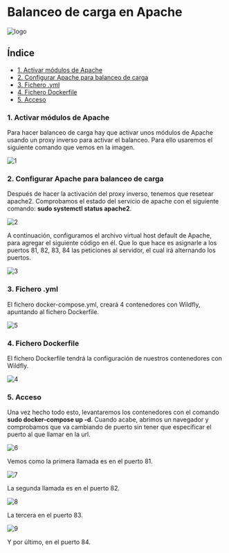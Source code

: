 # Balanceo de carga en Apache

![logo](https://github.com/Regnierd/Docker/blob/main/BalanceoCargaApache/img/logo.png)

## Índice

- <a href="#1">1. Activar módulos de Apache </a>
- <a href="#2">2. Configurar Apache para balanceo de carga </a>
- <a href="#3">3. Fichero .yml </a>
- <a href="#4">4. Fichero Dockerfile </a>
- <a href="#5">5. Acceso </a>

<a name="1"></a>

### 1. Activar módulos de Apache
Para hacer balanceo de carga hay que activar unos módulos de Apache usando un proxy inverso para activar el balanceo. Para ello usaremos el siguiente comando que vemos en la imagen.

![1](https://github.com/Regnierd/Docker/blob/main/BalanceoCargaApache/img/1.png)

<a name="2"></a>

### 2. Configurar Apache para balanceo de carga
Después de hacer la activación del proxy inverso, tenemos que resetear apache2. Comprobamos el estado del servicio de apache con el siguiente comando: <b>sudo systemctl status apache2</b>.

![2](https://github.com/Regnierd/Docker/blob/main/BalanceoCargaApache/img/2.png)

A continuación, configuramos el archivo virtual host default de Apache, para agregar el siguiente código en él. Que lo que hace es asignarle a los puertos 81, 82, 83, 84 las peticiones al servidor, el cual irá alternando los puertos.

![3](https://github.com/Regnierd/Docker/blob/main/BalanceoCargaApache/img/3.png)

<a name="3"></a>

### 3. Fichero .yml
El fichero docker-compose.yml, creará 4 contenedores con Wildfly, apuntando al fichero Dockerfile.

![5](https://github.com/Regnierd/Docker/blob/main/BalanceoCargaApache/img/5.png)

<a name="4"></a>

### 4. Fichero Dockerfile
El fichero Dockerfile tendrá la configuración de nuestros contenedores con Wildfly.

![4](https://github.com/Regnierd/Docker/blob/main/BalanceoCargaApache/img/4.png)

<a name="5"></a>

### 5. Acceso
Una vez hecho todo esto, levantaremos los contenedores con el comando <b>sudo docker-compose up -d</b>. Cuando acabe, abrimos un navegador y comprobamos que va cambiando de puerto sin tener que especificar el puerto al que llamar en la url.

![6](https://github.com/Regnierd/Docker/blob/main/BalanceoCargaApache/img/6.png)

Vemos como la primera llamada es en el puerto 81.

![7](https://github.com/Regnierd/Docker/blob/main/BalanceoCargaApache/img/7.png)

La segunda llamada es en el puerto 82.

![8](https://github.com/Regnierd/Docker/blob/main/BalanceoCargaApache/img/8.png)

La tercera en el puerto 83.

![9](https://github.com/Regnierd/Docker/blob/main/BalanceoCargaApache/img/9.png)

Y por último, en el puerto 84.


